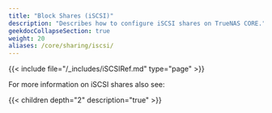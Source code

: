 ```yaml
---
title: "Block Shares (iSCSI)"
description: "Describes how to configure iSCSI shares on TrueNAS CORE."
geekdocCollapseSection: true
weight: 20
aliases: /core/sharing/iscsi/
---
```


{{< include file="/_includes/iSCSIRef.md" type="page" >}}

For more information on iSCSI shares also see:

{{< children depth="2" description="true" >}}
